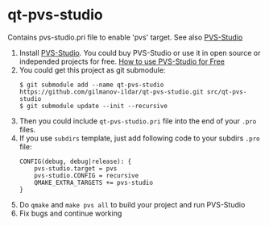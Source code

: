# qt-pvs-studio
Contains pvs-studio.pri file to enable 'pvs' target. See also [PVS-Studio](http://www.viva64.com/en/pvs-studio/)

1. Install [PVS-Studio](http://www.viva64.com/en/pvs-studio/). You could buy PVS-Studio or use it in open source or independed projects for free. [How to use PVS-Studio for Free](http://www.viva64.com/en/b/0457/)
2. You could get this project as git submodule:  
    ```
    $ git submodule add --name qt-pvs-studio https://github.com/gilmanov-ildar/qt-pvs-studio.git src/qt-pvs-studio
    $ git submodule update --init --recursive
    ```
3. Then you could include `qt-pvs-studio.pri` file into the end of your `.pro` files.
4. If you use `subdirs` template, just add following code to your subdirs `.pro` file:
    ```
    CONFIG(debug, debug|release): {
        pvs-studio.target = pvs
        pvs-studio.CONFIG = recursive
        QMAKE_EXTRA_TARGETS += pvs-studio
    }
    ```
5. Do `qmake` and `make pvs all` to build your project and run PVS-Studio
6. Fix bugs and continue working
